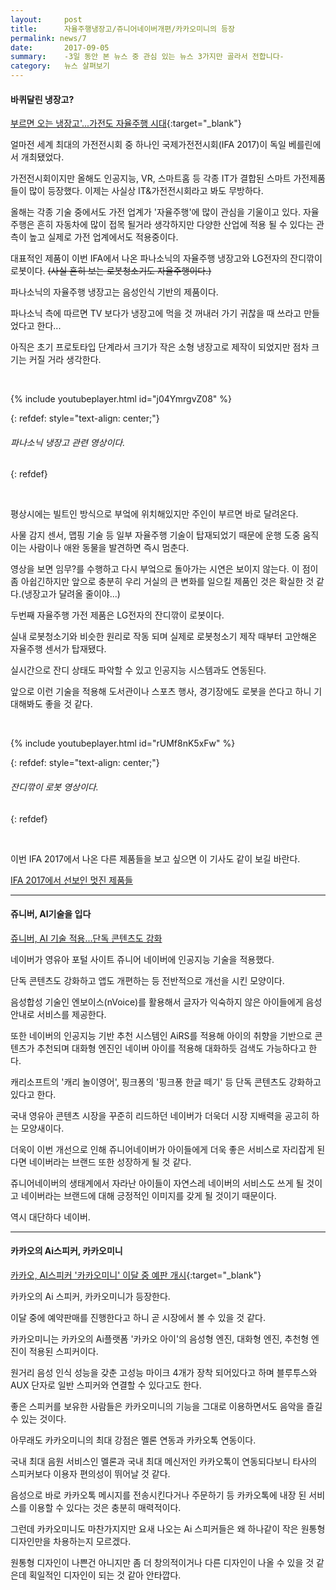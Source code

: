 ```yaml
---
layout:     post
title:      자율주행냉장고/쥬니어네이버개편/카카오미니의 등장
permalink: news/7
date:       2017-09-05
summary:    -3일 동안 본 뉴스 중 관심 있는 뉴스 3가지만 골라서 전합니다-
category: 	뉴스 살펴보기
---
```



#### 바퀴달린 냉장고?

[부르면 오는 냉장고'...가전도 자율주행 시대](http://www.zdnet.co.kr/news/news_view.asp?artice_id=20170903115230){:target="_blank"}

얼마전 세계 최대의 가전전시회 중 하나인 국제가전전시회(IFA 2017)이 독일 베를린에서 개최됐었다. 

가전전시회이지만 올해도 인공지능, VR, 스마트홈 등 각종 IT가 결합된  스마트 가전제품들이 많이 등장했다. 이제는 사실상 IT&가전전시회라고 봐도 무방하다.

올해는 각종 기술 중에서도 가전 업계가 '자율주행'에 많이 관심을 기울이고 있다. 자율주행은 흔히 자동차에 많이 접목 될거라 생각하지만 다양한 산업에 적용 될 수 있다는 관측이 높고 실제로 가전 업계에서도 적용중이다. 

대표적인 제품이 이번 IFA에서 나온 파나소닉의 자율주행 냉장고와 LG전자의 잔디깎이 로봇이다. ~~(사실 흔히 보는 로봇청소기도 자율주행이다.)~~


파나소닉의 자율주행 냉장고는 음성인식 기반의 제품이다. 

파나소닉 측에 따르면 TV 보다가 냉장고에 먹을 것 꺼내러 가기 귀찮을 때 쓰라고 만들었다고 한다...

아직은 초기 프로토타입 단계라서 크기가 작은 소형 냉장고로 제작이 되었지만 점차 크기는 커질 거라 생각한다.

<br>

{% include youtubeplayer.html id="j04YmrgvZ08" %}


{: refdef: style="text-align: center;"}
###### _파나소닉 냉장고 관련 영상이다._
{: refdef}

<br>

평상시에는 빌트인 방식으로 부엌에 위치해있지만 주인이 부르면 바로 달려온다.

사물 감지 센서, 맵핑 기술 등 일부 자율주행 기술이 탑재되었기 때문에 운행 도중 움직이는 사람이나 애완 동물을 발견하면 즉시 멈춘다.

영상을 보면 임무?를 수행하고 다시 부엌으로 돌아가는 시연은 보이지 않는다. 이 점이 좀 아쉽긴하지만 앞으로 충분히 우리 거실의 큰 변화를 일으킬 제품인 것은 확실한 것 같다.(냉장고가 달려올 줄이야...) 

두번째 자율주행 가전 제품은 LG전자의 잔디깎이 로봇이다. 

실내 로봇청소기와 비슷한 원리로 작동 되며 실제로 로봇청소기 제작 때부터 고안해온 자율주행 센서가 탑재됐다.

실시간으로 잔디 상태도 파악할 수 있고 인공지능 시스템과도 연동된다. 

앞으로 이런 기술을 적용해 도서관이나 스포츠 행사, 경기장에도 로봇을 쓴다고 하니 기대해봐도 좋을 것 같다.

<br>

{% include youtubeplayer.html id="rUMf8nK5xFw" %}


{: refdef: style="text-align: center;"}
###### _잔디깎이 로봇 영상이다._
{: refdef}

<br>

이번 IFA 2017에서 나온 다른 제품들을 보고 싶으면 이 기사도 같이 보길 바란다.

[IFA 2017에서 선보인 멋진 제품들](http://www.zdnet.co.kr/news/news_view.asp?artice_id=20170904105333&type=det&re=)

- - -


#### 쥬니버, AI기술을 입다

 [쥬니버, AI 기술 적용...단독 콘텐츠도 강화](http://www.zdnet.co.kr/news/news_view.asp?artice_id=20170905111613&type=det&re=)


 네이버가 영유아 포털 사이트 쥬니어 네이버에 인공지능 기술을 적용했다. 

 단독 콘텐츠도 강화하고 앱도 개편하는 등 전반적으로 개선을 시킨 모양이다.

 음성합성 기술인 엔보이스(nVoice)를 활용해서 글자가 익숙하지 않은 아이들에게 음성안내로 서비스를 제공한다.

 또한 네이버의 인공지능 기반 추천 시스템인 AiRS를 적용해
 아이의 취향을 기반으로 콘텐츠가 추천되며 대화형 엔진인 네이버 아이를 적용해 대화하듯 검색도 가능하다고 한다.

캐리소프트의 '캐리 놀이영어', 핑크퐁의 '핑크퐁 한글 떼기' 등 단독 콘텐츠도 강화하고 있다고 한다.

국내 영유아 콘텐츠 시장을 꾸준히 리드하던 네이버가 더욱더 시장 지배력을 공고히 하는 모양새이다. 

더욱이 이번 개선으로 인해 쥬니어네이버가 아이들에게 더욱 좋은 서비스로 자리잡게 된다면 네이버라는 브랜드 또한 성장하게 될 것 같다.

쥬니어네이버의 생태계에서 자라난 아이들이 자연스레 네이버의 서비스도 쓰게 될 것이고 네이버라는 브랜드에 대해 긍정적인 이미지를 갖게 될 것이기 때문이다.

역시 대단하다 네이버.


- - -

#### 카카오의 Ai스피커, 카카오미니

[카카오, AI스피커 '카카오미니' 이달 중 예판 개시](http://www.fnnews.com/news/201709051026390332){:target="_blank"}

카카오의 Ai 스피커, 카카오미니가 등장한다. 

이달 중에 예약판매를 진행한다고 하니 곧 시장에서 볼 수 있을 것 같다.

카카오미니는 카카오의 Ai플랫폼 '카카오 아이'의 음성형 엔진, 대화형 엔진, 추천형 엔진이 적용된 스피커이다.

원거리 음성 인식 성능을 갖춘 고성능 마이크 4개가 장착 되어있다고 하며 블루투스와 AUX 단자로 일반 스피커와 연결할 수 있다고도 한다. 

좋은 스피커를 보유한 사람들은 카카오미니의 기능을 그대로 이용하면서도 음악을 즐길 수 있는 것이다.

아무래도 카카오미니의 최대 강점은 멜론 연동과 카카오톡 연동이다.

국내 최대 음원 서비스인 멜론과 국내 최대 메신저인 카카오톡이 연동되다보니 타사의 스피커보다 이용자 편의성이 뛰어날 것 같다.

음성으로 바로 카카오톡 메시지를 전송시킨다거나 주문하기 등 카카오톡에 내장 된 서비스를 이용할 수 있다는 것은 충분히 매력적이다.

그런데 카카오미니도 마찬가지지만 요새 나오는 Ai 스피커들은 왜 하나같이 작은 원통형 디자인만을 차용하는지 모르겠다.

원통형 디자인이 나쁜건 아니지만 좀 더 창의적이거나 다른 디자인이 나올 수 있을 것 같은데 획일적인 디자인이 되는 것 같아 안타깝다.